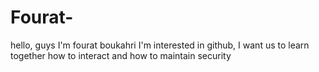 # Fourat-
hello, guys I'm fourat boukahri I'm interested in github, I want us to learn together how to interact and how to maintain security
